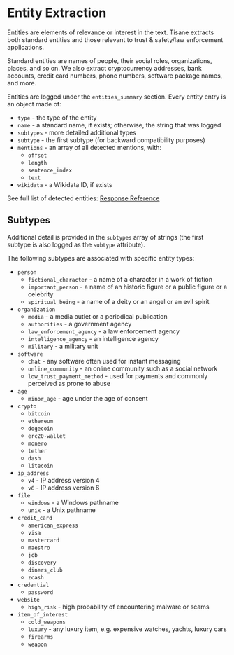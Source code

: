 # Entity Extraction

Entities are elements of relevance or interest in the text. Tisane extracts both standard entities and those relevant to trust & safety/law enforcement applications.

Standard entities are names of people, their social roles, organizations, places, and so on. We also extract cryptocurrency addresses, bank accounts, credit card numbers, phone numbers, software package names, and more.

Entities are logged under the `entities_summary` section. Every entity entry is an object made of:
  * `type` - the type of the entity
  * `name` - a standard name, if exists; otherwise, the string that was logged
  * `subtypes` - more detailed additional types
  * `subtype` - the first subtype (for backward compatibility purposes)
  * `mentions` - an array of all detected mentions, with:
    * `offset`
    * `length`
    * `sentence_index`
    * `text`
  * `wikidata` - a Wikidata ID, if exists  

See full list of detected entities: [Response Reference](/apis/tisane-api-response-guide#named-entities)

## Subtypes

Additional detail is provided in the `subtypes` array of strings (the first subtype is also logged as the `subtype` attribute).

The following subtypes are associated with specific entity types:

- `person`
  - `fictional_character` - a name of a character in a work of fiction
  - `important_person` - a name of an historic figure or a public figure or a celebrity
  - `spiritual_being` - a name of a deity or an angel or an evil spirit
- `organization`
  - `media` - a media outlet or a periodical publication
  - `authorities` - a government agency
  - `law_enforcement_agency` - a law enforcement agency
  - `intelligence_agency` - an intelligence agency
  - `military` - a military unit
- `software`
  - `chat` - any software often used for instant messaging
  - `online_community` - an online community such as a social network
  - `low_trust_payment_method` - used for payments and commonly perceived as prone to abuse
- `age`
  - `minor_age` - age under the age of consent
- `crypto`
  - `bitcoin`
  - `ethereum`
  - `dogecoin`
  - `erc20-wallet`
  - `monero`
  - `tether`
  - `dash`
  - `litecoin`
- `ip_address`
  - `v4` - IP address version 4
  - `v6` - IP address version 6
- `file`
  - `windows` - a Windows pathname
  - `unix` - a Unix pathname
- `credit_card`
  - `american_express`
  - `visa`
  - `mastercard`
  - `maestro`
  - `jcb`
  - `discovery`
  - `diners_club`
  - `zcash`
- `credential`
  - `password`
- `website`
  - `high_risk` - high probability of encountering malware or scams
- `item_of_interest`
  - `cold_weapons`
  - `luxury` - any luxury item, e.g. expensive watches, yachts, luxury cars
  - `firearms`
  - `weapon`
